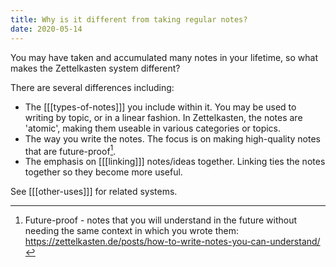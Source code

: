 ```yaml
---
title: Why is it different from taking regular notes?
date: 2020-05-14
---
```


You may have taken and accumulated many notes in your lifetime, so what makes the Zettelkasten system different?

There are several differences including:

* The [[[types-of-notes]]] you include within it. You may be used to writing by topic, or in a linear fashion. In Zettelkasten, the notes are 'atomic', making them useable in various categories or topics.
* The way you write the notes. The focus is on making high-quality notes that are future-proof[^future].
* The emphasis on [[[linking]]] notes/ideas together. Linking ties the notes together so they become more useful.

See [[[other-uses]]] for related systems.

[^future]: Future-proof - notes that you will understand in the future without needing the same context in which you wrote them: https://zettelkasten.de/posts/how-to-write-notes-you-can-understand/
